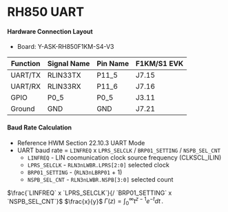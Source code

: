RH850 UART
==========

#### Hardware Connection Layout

* Board: Y-ASK-RH850F1KM-S4-V3

Function    | Signal Name| Pin Name  | F1KM/S1 EVK
------------|------------|-----------|-----------
UART/TX     | RLIN33TX   | P11_5     | J7.15
UART/RX     | RLIN33RX   | P11_6     | J7.16
GPIO        | P0_5       | P0_5      | J3.11
Ground      | GND        | GND       | J7.21


#### Baud Rate Calculation
* Reference HWM Section 22.10.3  UART Mode
* UART baud rate = `LINFREQ` x `LPRS_SELCLK` / `BRP01_SETTING` / `NSPB_SEL_CNT`
    - `LINFREQ` - LIN coomunication clock source frequency (CLKSCL_ILIN)
    - `LPRS_SELCLK` - `RLN3nLWBR.LPRS[2:0]` selected clock
    - `BRP01_SETTING` - (`RLN3nLBRP01` + 1)
    - `NSPB_SEL_CNT` - `RLN3nLWBR.NSPB[3:0]` selected count

$\frac{`LINFREQ` x `LPRS_SELCLK`}{/ `BRP01_SETTING` x `NSPB_SEL_CNT`}$
$\frac{x}{y}$
$\Gamma(z) = \int_0^\infty t^{z-1}e^{-t}dt\,.$
